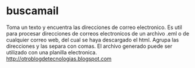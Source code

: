 buscamail
=======

Toma un texto y encuentra las direcciones de correo electronico.
Es util para procesar direcciones de correos electronicos de un archivo .eml o de cualquier correo web, del cual se haya descargado el html.
Agrupa las direcciones y las separa con comas.
El archivo generado puede ser utilizado con una planilla electronica.
http://otroblogdetecnologias.blogspot.com
